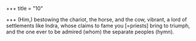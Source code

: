+++
title = "10"

+++
(Him,) bestowing the chariot, the horse, and the cow, vibrant, a lord of  settlements like Indra,
whose claims to fame you [=priests] bring to triumph, and the one ever  to be admired (whom) the separate peoples (hymn).